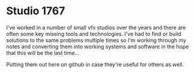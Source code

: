 # Studio 1767

I've worked in a number of small vfx studios over the years and there are often some key missing 
tools and technologies. I've had to find or build solutions to the same problems multiple times
so I'm working through my notes and converting them into working systems and software in the hope
that this will be the last time...

Putting them out here on github in case they're useful for others as well.

